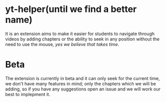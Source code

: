 # yt-helper(until we find a better name)
It is an extension aims to make it easier for students to navigate through videos by adding chapters or the ability to seek in any position without the need to use the mouse, *yes we believe that takes time*.

# Beta
The extension is currently in beta and it can only seek for the current time, we don't have many features in mind; only the chapters which we will be adding, so if you have any suggestions open an issue and we will work our best to implepment it.
